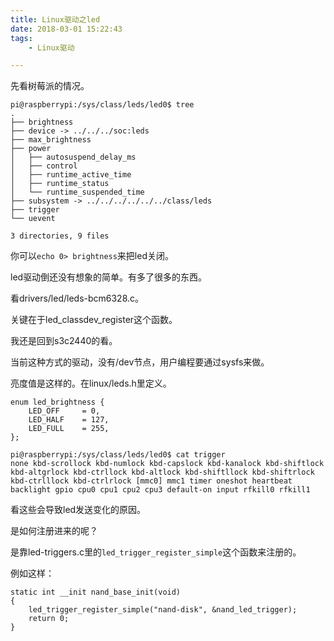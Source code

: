 ```yaml
---
title: Linux驱动之led
date: 2018-03-01 15:22:43
tags:
	- Linux驱动

---
```




先看树莓派的情况。

```
pi@raspberrypi:/sys/class/leds/led0$ tree
.
├── brightness
├── device -> ../../../soc:leds
├── max_brightness
├── power
│   ├── autosuspend_delay_ms
│   ├── control
│   ├── runtime_active_time
│   ├── runtime_status
│   └── runtime_suspended_time
├── subsystem -> ../../../../../../class/leds
├── trigger
└── uevent

3 directories, 9 files
```

你可以`echo 0> brightness`来把led关闭。

led驱动倒还没有想象的简单。有多了很多的东西。

看drivers/led/leds-bcm6328.c。



关键在于led_classdev_register这个函数。

我还是回到s3c2440的看。

当前这种方式的驱动，没有/dev节点，用户编程要通过sysfs来做。



亮度值是这样的。在linux/leds.h里定义。

```
enum led_brightness {
	LED_OFF		= 0,
	LED_HALF	= 127,
	LED_FULL	= 255,
};
```



```
pi@raspberrypi:/sys/class/leds/led0$ cat trigger 
none kbd-scrollock kbd-numlock kbd-capslock kbd-kanalock kbd-shiftlock kbd-altgrlock kbd-ctrllock kbd-altlock kbd-shiftllock kbd-shiftrlock kbd-ctrlllock kbd-ctrlrlock [mmc0] mmc1 timer oneshot heartbeat backlight gpio cpu0 cpu1 cpu2 cpu3 default-on input rfkill0 rfkill1 
```

看这些会导致led发送变化的原因。

是如何注册进来的呢？

是靠led-triggers.c里的`led_trigger_register_simple`这个函数来注册的。

例如这样：

```
static int __init nand_base_init(void)
{
	led_trigger_register_simple("nand-disk", &nand_led_trigger);
	return 0;
}
```




